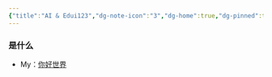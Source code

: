 ```yaml
---
{"title":"AI & Edui123","dg-note-icon":"3","dg-home":true,"dg-pinned":true,"dg-publish":true,"permalink":"/output/notes/home/","pinned":true,"tags":["gardenEntry","gardenEntry","gardenEntry","gardenEntry"],"dgPassFrontmatter":true,"noteIcon":"3"}
---
```




### 是什么

- My：[你好世界](my/你好世界.md)


